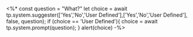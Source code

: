 <%*
const question = "What?"
let choice = await tp.system.suggester(['Yes','No','User Defined'],['Yes','No','User Defined'], false, question);
if (choice == 'User Defined'){
   choice = await tp.system.prompt(question);
}
alert(choice)
-%>